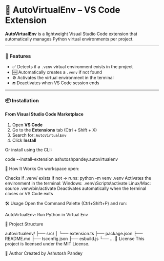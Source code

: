 # 🐍 AutoVirtualEnv – VS Code Extension

**AutoVirtualEnv** is a lightweight Visual Studio Code extension that automatically manages Python virtual environments per project.

---

### 🚀 Features

- ✅ Detects if a `.venv` virtual environment exists in the project
- 🆕 Automatically creates a `.venv` if not found
- ⚙️ Activates the virtual environment in the terminal
- 🔚 Deactivates when VS Code session ends

---

### 📦 Installation

#### From Visual Studio Code Marketplace

1. Open **VS Code**
2. Go to the **Extensions** tab (Ctrl + Shift + X)
3. Search for: `AutoVirtualEnv`
4. Click **Install**

Or install using the CLI:

code --install-extension ashutoshpandey.autovirtualenv

🧠 How It Works
On workspace open:

Checks if .venv/ exists
If not → runs: python -m venv .venv
Activates the environment in the terminal:
Windows: .venv\Scripts\activate
Linux/Mac: source .venv/bin/activate
Deactivates automatically when the terminal closes or VS Code exits

🛠️ Usage
Open the Command Palette (Ctrl+Shift+P) and run:

AutoVirtualEnv: Run Python in Virtual Env

📁 Project Structure

autovirtualenv/
├── src/
│   └── extension.ts
├── package.json
├── README.md
├── tsconfig.json
├── esbuild.js
└── ...
📃 License
This project is licensed under the MIT License.

👤 Author
Created by Ashutosh Pandey